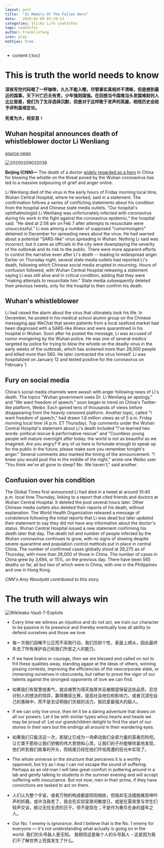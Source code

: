 ```yaml
---
layout: post
title:  "In Memory Of The Fallen Hero"
date:   2020-02-09 03:29:13
categories: Sticky Life LeakInfos
tags: LeakInfos
author: Franklinfang
icon: play
mathjax: true
---
```

* content
{:toc}
# This is truth the world needs to know

**深夜写完代码喝了一杯咖啡，久久不能入睡，尽管事实真相并不清晰，但是想到最近的国事，天下兴亡匹夫有责，少年强则国强。在回想当今国难当头发国难财的人比比皆是，我们为了生存选择沉默，但是对于这样敢于发声的英雄，相信历史会给予评判盖棺定论。**

**死者为大，祝安息！**
## Wuhan hospital announces death of whistleblower doctor Li Wenliang

[source news](https://edition.cnn.com/2020/02/06/asia/li-wenliang-coronavirus-whistleblower-doctor-dies-intl/index.html)

![20200209032038](https://user-images.githubusercontent.com/29160332/74090840-2e226f00-4aeb-11ea-9f6b-b0eec54b91b0.png)


**Beijing (CNN)—** The death of a doctor [widely regarded as a hero](https://edition.cnn.com/2020/02/03/asia/coronavirus-doctor-whistle-blower-intl-hnk/index.html) in China for blowing the whistle on the threat posed by the Wuhan coronavirus has led to a massive outpouring of grief and anger online.

Li Wenliang died of the virus in the early hours of Friday morning local time, Wuhan Central Hospital, where he worked, said in a statement. The confirmation follows a series of conflicting statements about his condition from the hospital and Chinese state media outlets.
"Our hospital's ophthalmologist Li Wenliang was unfortunately infected with coronavirus during his work in the fight against the coronavirus epidemic," the hospital said. "He died at 2:58 am on Feb 7 after attempts to resuscitate were unsuccessful."
Li was among a number of supposed "rumormongers" detained in December for spreading news about the virus. He had warned about a potential "SARS-like" virus spreading in Wuhan. Nothing Li said was incorrect, but it came as officials in the city were downplaying the severity of the outbreak and its risk to the public.
There were more apparent efforts to control the narrative even after Li's death -- leading to widespread anger.
Earlier on Thursday night, several state media outlets had reported Li's death, following which Chinese social media erupted in mourning. Hours of confusion followed, with Wuhan Central Hospital releasing a statement saying Li was still alive and in critical condition, adding that they were "making attempts to resuscitate him."
State media subsequently deleted their previous tweets, only for the hospital to then confirm his death.








## Wuhan's whistleblower

Li had raised the alarm about the virus that ultimately took his life.
In December, he posted in his medical school alumni group on the Chinese messaging app WeChat that seven patients from a local seafood market had been diagnosed with a SARS-like illness and were quarantined in his hospital in Wuhan.
Soon after he posted the message, Li was accused of rumor-mongering by the Wuhan police.
He was one of several medics targeted by police for trying to blow the whistle on the deadly virus in the early weeks of the outbreak, which has sickened more than 28,000 people and killed more than 560. He later contracted the virus himself.
Li was hospitalized on January 12 and tested positive for the coronavirus on February 1.

## Fury on social media

China's social media channels were awash with anger following news of Li's death.
The topics "Wuhan government owes Dr. Li Wenliang an apology," and "We want freedom of speech," soon began to trend on China's Twitter-like platform, Weibo. Each gained tens of thousands of views before disappearing from the heavily censored platform.
Another topic, called "I want freedom of speech," had drawn 1.8 million views as of 5 a.m. Friday morning local time (4 p.m. ET Thursday).
Top comments under the Wuhan Central Hospital's statement about Li's death included "I've learned two words: political rescue & performative rescue" and "Countless young people will mature overnight after today: the world is not as beautiful as we imagined. Are you angry? If any of us here is fortunate enough to speak up for the public in the future, please make sure you remember tonight's anger."
Several comments also marked the timing of the announcement. "I knew you would post this in the middle of the night," wrote one Weibo user.
"You think we've all gone to sleep? No. We haven't," said another.

## Confusion over his condition

The Global Times first announced Li had died in a tweet at around 10:40 p.m. local time Thursday, linking to a report that cited friends and doctors at Wuhan Central Hospital.
It deleted the post several hours later. Other Chinese media outlets also deleted their reports of his death, without explanation. The World Health Organization released a message of condolence following the initial reports that Li was dead but later updated their statement to say they did not have any information about the doctor's status.
Wuhan Central Hospital issued a new statement confirming his death later that day.
The death toll and number of people infected by the Wuhan coronavirus continues to grow, with no signs of slowing despite severe quarantine and population control methods put in place in central China.
The number of confirmed cases globally stood at 28,275 as of Thursday, with more than 28,000 of those in China. The number of cases in China grew by 3,694, or 15%, on the previous day. There have been 565 deaths so far, all but two of which were in China, with one in the Philippines and one in Hong Kong.

*CNN's Amy Woodyatt contributed to this story.*

# The truth will always win 

![Wikileaks-Vault-7-Exploits](https://user-images.githubusercontent.com/29160332/74090875-ac7f1100-4aeb-11ea-8f73-48ae068f6496.jpg)

- Every time we witness an injustice and do not act, we train our character to be passive in its presence and thereby eventually lose all ability to defend ourselves and those we love.

- 每一次我们目睹不公正而不采取行动，我们压抑个性，表面上顺从，因此最终失去了所有保护自己和我们所爱之人的能力。
 
- If we have brains or courage, then we are blessed and called on not to frit these qualities away, standing agape at the ideas of others, winning pissing contests, improving the efficiencies of the neocorporate state, or immersing ourselves in obscuranta, but rather to prove the vigor of our talents against the strongest opponents of love we can find.

- 如果我们有智慧或勇气，就会被赞为得天独厚并且被期望保留这些品质，忍住对别人的想法的惊异，赢得撒尿比赛，提高社会地位和影响力，或者沉浸在自己的愚昧中，而不是去证明我们天赋的活力，抵抗爱最强大的敌人。

- If we can only live once, then let it be a daring adventure that draws on all our powers. Let it be with similar types whos hearts and heads we may be proud of. Let our grandchildren delight to find the start of our stories in their ears but the endings all around in their wandering eyes.
 
- 如果我们只能活这一次，那就让它成为一场牵动我们全部力量的英勇历险吧。让它类于那些让我们骄傲的伟大思想和心灵。让我们的子孙能够欣喜地发现，他们听到我们故事的开头，而结尾已经在他们环视周遭的目光中实现了。

- The whole universe or the structure that perceives it is a worthy opponent, but try as I may I can not escape the sound of suffering. Perhaps as an old man I will take great comfort in pottering around in a lab and gently talking to students in the summer evening and will accept suffering with insouciance. But not now; men in their prime, if they have convictions are tasked to act on them. 

- 人们认为整个宇宙，或者万物的构成都是阴阳相依，但我却无法摆脱痛苦呻吟声的折磨。或许当我老了，我会在实验室里闲散度日，或是在夏夜里与学生们轻声交谈，捱过无忧无虑的日子。但不是现在；不是作为重负在身的盛年之人。

- Our No. 1 enemy is ignorance. And I believe that is the No. 1 enemy for everyone — it's not understanding what actually is going on in the world.
我们的头号敌人是无知。 我相信这是每个人的头号敌人 - 这是因为我们不了解世界上究竟发生了什么。